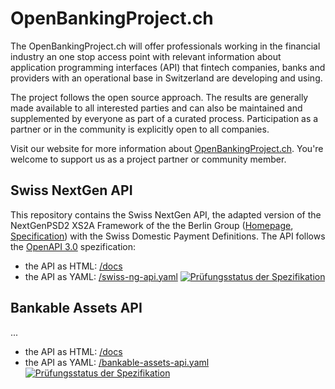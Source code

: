 # OpenBankingProject.ch

The OpenBankingProject.ch will offer professionals working in the financial industry an one stop access point with relevant information about application programming interfaces (API) that fintech companies, banks and providers with an operational base in Switzerland are developing and using.

The project follows the open source approach. The results are generally made available to all interested parties and can also be maintained and supplemented by everyone as part of a curated process. Participation as a partner or in the community is explicitly open to all companies.

Visit our website for more information about [OpenBankingProject.ch](https://www.openbankingproject.ch). You're welcome to support us as a project partner or community member.


## Swiss NextGen API

This repository contains the Swiss NextGen API, the adapted version of the NextGenPSD2 XS2A Framework of the the Berlin Group ([Homepage](https://www.berlin-group.org/nextgenpsd2-downloads), [Specification](https://openbankingproject-ch.github.io/obp-apis/berlin-group.html)) with the Swiss Domestic Payment Definitions. The API
follows the [OpenAPI 3.0](https://github.com/OAI/OpenAPI-Specification/blob/master/versions/3.0.2.md)
spezification:
* the API as HTML: [/docs](https://openbankingproject-ch.github.io/obp-apis)
* the API as YAML: [/swiss-ng-api.yaml](https://github.com/openbankingproject-ch/obp-apis/raw/master/swiss-ng-api.yaml)
[![Prüfungsstatus der Spezifikation](https://travis-ci.com/openbankingproject-ch/obp-apis.svg?branch=master "Prüfungsstatus der Spezifikation")](https://travis-ci.com/openbankingproject-ch/obp-apis)

## Bankable Assets API

...
* the API as HTML: [/docs](https://openbankingproject-ch.github.io/obp-apis/bankable-assets.html)
* the API as YAML: [/bankable-assets-api.yaml](https://github.com/openbankingproject-ch/obp-apis/raw/master/bankable-assets-api.yaml)
[![Prüfungsstatus der Spezifikation](https://travis-ci.com/openbankingproject-ch/obp-apis.svg?branch=master "Prüfungsstatus der Spezifikation")](https://travis-ci.com/openbankingproject-ch/obp-apis)
